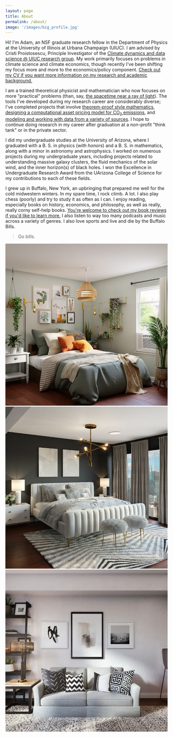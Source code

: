 ```yaml
---
layout: page
title: About
permalink: /about/
image: '/images/big_profile.jpg'
---
```


Hi! I'm Adam, an NSF graduate research fellow in the Department of Physics at the University of Illinois at Urbana Champaign (UIUC). I am advised by Cristi Proistosescu, Principle Investigator of the [Climate dynamics and data science @ UIUC research group](https://cdds-at-uiuc.github.io). My work primarily focuses on problems in climate science and climate economics, though recently I've been shifting my focus more and more to the economics/policy component. [Check out my CV if you want more information on my research and academic background.](https://www.ambauer.com/files/cv/Bauer_CV.pdf)

I am a trained theoretical physicist and mathematician who now focuses on more "practical" problems (than, say, [the spacetime near a ray of light](https://www.ambauer.com/project/null-rays-penrose)). The tools I've developed during my research career are considerably diverse; I've completed projects that involve [theorem-proof style mathematics](https://www.ambauer.com/project/solar-wind), [designing a computational asset pricing model for CO<sub>2</sub> emissions](https://www.ambauer.com/project/risk-cost-of-carbon), and [modeling and working with data from a variety of sources](https://www.ambauer.com/project/heat-waves). I hope to continue doing research in my career after graduation at a non-profit "think tank" or in the private sector. 

I did my undergraduate studies at the University of Arizona, where I graduated with a B. S. in physics (_with honors_) and a B. S. in mathematics, along with a minor in astronomy and astrophysics. I worked on numerous projects during my undergraduate years, including projects related to understanding massive galaxy clusters, the fluid mechanics of the solar wind, and the inner horizon(s) of black holes. I won the Excellence in Undergraduate Research Award from the UArizona College of Science for my contributions to each of these fields.

I grew up in Buffalo, New York, an upbringing that prepared me well for the cold midwestern winters. In my spare time, I rock climb. A lot. I also play chess (poorly) and try to study it as often as I can. I enjoy reading, especially books on history, economics, and philosophy, as well as really, really corny self-help books. [You're welcome to check out my book reviews if you'd like to learn more.]() I also listen to way too many podcasts and music across a variety of genres. I also love sports and live and die by the Buffalo Bills.

> Go bills.

<div class="gallery-box">
  <div class="gallery">
    <img src="/images/100.jpg" loading="lazy">
    <img src="/images/105.jpg" loading="lazy">
    <img src="/images/103.jpg" loading="lazy">
  </div>
</div>
